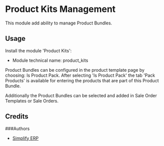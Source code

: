 Product Kits Management
==============================
This module add ability to manage Product Bundles.

Usage
-----
Install the module 'Product Kits':<br/>
* Module technical name: product_kits

Product Bundles can be configured in the product template page
by choosing: Is Product Pack. After selecting 'Is Product Pack' the tab 'Pack Products'
is available for entering the products that are part of this Product Bundle.

Additionally the Product Bundles can be selected and added in Sale Order Templates or Sale Orders.


Credits
-------
###Authors
<ul>
<li><a href="https://simplify-erp.com">Simplify ERP</a></li>
</ul>
